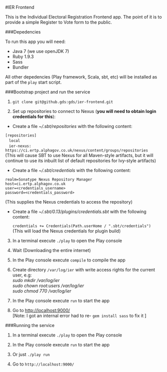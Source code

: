 #IER Frontend

This is the Individual Electoral Registration Frontend app. The point of it is to provide a simple Register to Vote form to the public.

###Depedencies

To run this app you will need: 

 - Java 7 (we use openJDK 7)
 - Ruby 1.9.3
 - Sass
 - Bundler

All other depedencies (Play framework, Scala, sbt, etc) will be installed as part of the `play` start script.

###Bootstrap project and run the service

 1. `git clone git@github.gds:gds/ier-frontend.git`

 2. Set up repositories to connect to Nexus (**you will need to obtain login credentials for this**):

 - Create a file *~/.sbt/repositories* with the following content:

  `[repositories]`  
    &nbsp;&nbsp;&nbsp;`local`  
    &nbsp;&nbsp;&nbsp;`ier-nexus: https://ci.ertp.alphagov.co.uk/nexus/content/groups/repositories`  
  (This will cause SBT to use Nexus for all Maven-style artifacts, but it will continue to use its inbuilt list of default repositories for Ivy-style artifacts)

 - Create a file *~/.sbt/credentials* with the following content:
   
  `realm=Sonatype Nexus Repository Manager`  
  `host=ci.ertp.alphagov.co.uk`  
  `user=<credentials_username>`  
  `password=<credentials_password>`  
   
   (This supplies the Nexus credentials to access the repository)

 -  Create a file *~/.sbt/0.13/plugins/credentials.sbt* with the following content:
   
     `credentials += Credentials(Path.userHome / ".sbt/credentials")`  
     (This will load the Nexus credentials for plugin build)

 3. In a terminal execute `./play` to open the Play console
 
 4. Wait (Downloading the entire internet)
 
 5. In the Play console execute `compile` to compile the app
 
 6. Create directory `/var/log/ier` with write access rights for the current user, e.g:   
    _sudo mkdir /var/log/ier_  
    _sudo chown root:users /var/log/ier_  
    _sudo chmod 770 /var/log/ier_  

 7. In the Play console execute `run` to start the app
 
 8. Go to [http://localhost:9000/](http://localhost:9000/)  
    \[Note: I got an internal error had to re- `gem install sass` to fix it \]

 
###Running the service

 1. In a terminal execute `./play` to open the Play console

 2. In the Play console execute `run` to start the app
 
 3. Or just `./play run`
 
 4. Go to `http://localhost:9000/`
